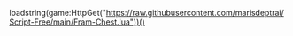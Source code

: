 loadstring(game:HttpGet("https://raw.githubusercontent.com/marisdeptrai/Script-Free/main/Fram-Chest.lua"))()

